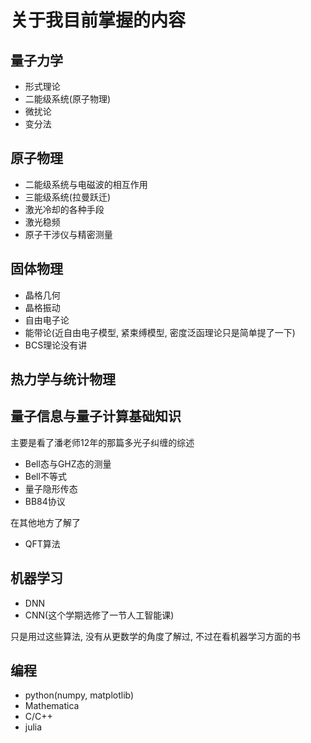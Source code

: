 # 关于我目前掌握的内容

## 量子力学

* 形式理论
* 二能级系统(原子物理)
* 微扰论
* 变分法

## 原子物理

* 二能级系统与电磁波的相互作用
* 三能级系统(拉曼跃迁)
* 激光冷却的各种手段
* 激光稳频
* 原子干涉仪与精密测量

## 固体物理

* 晶格几何
* 晶格振动
* 自由电子论
* 能带论(近自由电子模型, 紧束缚模型, 密度泛函理论只是简单提了一下)
* BCS理论没有讲

## 热力学与统计物理


## 量子信息与量子计算基础知识

主要是看了潘老师12年的那篇多光子纠缠的综述

* Bell态与GHZ态的测量
* Bell不等式
* 量子隐形传态
* BB84协议

在其他地方了解了

* QFT算法

## 机器学习

* DNN
* CNN(这个学期选修了一节人工智能课)
  
只是用过这些算法, 没有从更数学的角度了解过, 不过在看机器学习方面的书

## 编程

* python(numpy, matplotlib)
* Mathematica
* C/C++
* julia